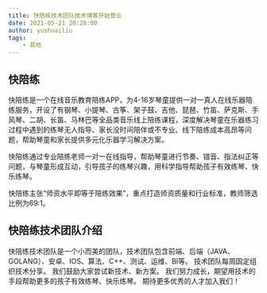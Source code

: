 ```yaml
---
title: 快陪练技术团队技术博客开始营业
date: 2021-05-21 20:28:00
author: yushuailiu
tags:
    - 其他
---
```

## 快陪练
快陪练是一个在线音乐教育陪练APP，为4-16岁琴童提供一对一真人在线乐器陪练服务，开设了有钢琴、小提琴、古筝、架子鼓、吉他、琵琶、竹笛、萨克斯、手风琴、二胡、长笛、马林巴等全品类音乐线上陪练课程，深度解决琴童在乐器练习过程中遇到的练琴无人指导、家长没时间陪伴或不专业、线下陪练成本高昂等问题，帮助琴童和家长提供多元化乐器学习解决方案。

快陪练通过专业陪练老师一对一在线指导，帮助琴童进行节奏、错音、指法纠正等问题，与琴童形成互动，引导孩子的练琴兴趣，用科学指导帮助孩子有效练琴、快乐练琴。

快陪练主张“师资水平即等于陪练效果”，重点打造师资质量和行业标准，教师筛选比例为69:1。
## 快陪练技术团队介绍
快陪练技术团队是一个小而美的团队，技术团队包含前端、后端（JAVA、GOLANG）、安卓、IOS、算法、C++、测试、运维、BI等。
技术团队每周固定组织技术分享。
我们鼓励大家尝试新技术、新方案。
我们努力成长，期望用技术的手段帮助更多的孩子有效练琴、快乐练琴。
期待更多优秀的人才加入我们！
